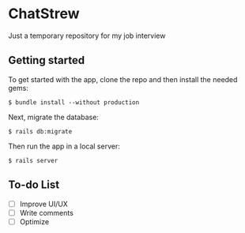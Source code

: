 # ChatStrew

Just a temporary repository for my job interview

## Getting started

To get started with the app, clone the repo and then install the needed gems:

```
$ bundle install --without production
```

Next, migrate the database:

```
$ rails db:migrate
```

Then run the app in a local server:

```
$ rails server
```

## To-do List

- [ ] Improve UI/UX
- [ ] Write comments
- [ ] Optimize